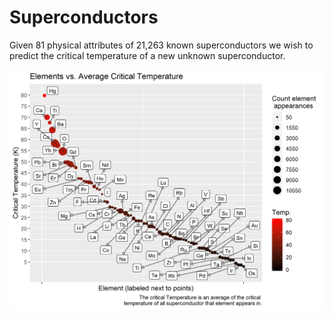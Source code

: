 # Superconductors
Given 81 physical attributes of 21,263 known superconductors we wish to predict the critical temperature of a new unknown superconductor.

<img src="/images/gg_ave_crit_count_elements4.png" width = "600"/>
